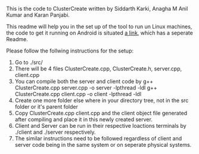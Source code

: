 This is the code to ClusterCreate written by Siddarth Karki, Anagha M Anil Kumar and Karan Panjabi.

This readme will help you in the set up of the tool to run un Linux machines, the code to get it running on Android is situated [a link](https://github.com/Anagha18/SoLoMoBro_Server), which has a seperate Readme.

Please follow the follwing instructions for the setup:

1. Go to ./src/
2. There will be 4 files ClusterCreate.cpp, ClusterCreate.h, server.cpp, client.cpp
3. You can compile both the server and client code by
    g++ ClusterCreate.cpp server.cpp -o server -lpthread -ldl
    g++ ClusterCreate.cpp client.cpp -o client -lpthread -ldl
4. Create one more folder else where in your directory tree, not in the src folder or it's parent folder
5. Copy ClusterCreate.cpp client.cpp and the client object file generated after compiling and place it in this newly created server.
6. Client and Server can be run in their respective loactions terminals by ./client and ./server respectively.
7. The similar instructions need to be followed regardless of client and server code being in the same system or on seperate physical systems.
